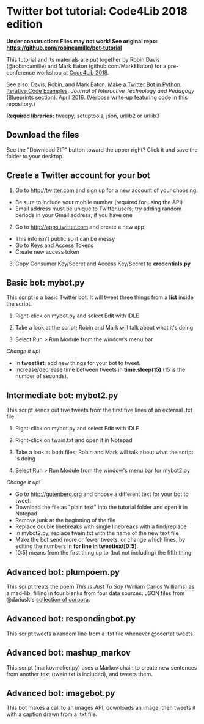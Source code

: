 # Twitter bot tutorial: Code4Lib 2018 edition

**Under construction: Files may not work! See original repo: https://github.com/robincamille/bot-tutorial**

This tutorial and its materials are put together by Robin Davis (@robincamille) and Mark Eaton (github.com/MarkEEaton) for a pre-conference workshop at [Code4Lib 2018](http://2018.code4lib.org/). 

See also: Davis, Robin, and Mark Eaton. [Make a Twitter Bot in Python: Iterative Code Examples](http://jitp.commons.gc.cuny.edu/make-a-twitter-bot-in-python-iterative-code-examples/). *Journal of Interactive Technology and Pedagogy* (Blueprints section).  April 2016. (Verbose write-up featuring code in this repository.)

**Required libraries:** tweepy, setuptools, json, urllib2 or urllib3

## Download the files

See the "Download ZIP" button toward the upper right? Click it and save the folder to your desktop. 

## Create a Twitter account for your bot

1. Go to http://twitter.com and sign up for a new account of your choosing.
 - Be sure to include your mobile number (required for using the API) 
 - Email address must be unique to Twitter users; try adding random periods in your Gmail address, if you have one

2. Go to http://apps.twitter.com and create a new app
 - This info isn't public so it can be messy 
 - Go to Keys and Access Tokens
 - Create new access token

3. Copy Consumer Key/Secret and Access Key/Secret to **credentials.py**

## Basic bot: mybot.py

This script is a basic Twitter bot. It will tweet three things from a **list** inside the script.

1. Right-click on mybot.py and select Edit with IDLE

2. Take a look at the script; Robin and Mark will talk about what it's doing

3. Select Run > Run Module from the window's menu bar

*Change it up!*
- In **tweetlist**, add new things for your bot to tweet. 
- Increase/decrease time between tweets in **time.sleep(15)** (15 is the number of seconds). 

## Intermediate bot: mybot2.py

This script sends out five tweets from the first five lines of an external .txt file.

1. Right-click on mybot.py and select Edit with IDLE

2. Right-click on twain.txt and open it in Notepad

3. Take a look at both files; Robin and Mark will talk about what the script is doing

4. Select Run > Run Module from the window's menu bar for mybot2.py

*Change it up!*
- Go to http://gutenberg.org and choose a different text for your bot to tweet. 
 - Download the file as "plain text" into the tutorial folder and open it in Notepad
 - Remove junk at the beginning of the file
 - Replace double linebreaks with single linebreaks with a find/replace
 - In mybot2.py, replace twain.txt with the name of the new text file 
- Make the bot send more or fewer tweets, or change which lines, by editing the numbers in **for line in tweettext[0:5]**. 
 - [0:5] means from the first thing up to (but not including) the fifth thing
 
## Advanced bot: plumpoem.py

This script treats the poem *This Is Just To Say* (William Carlos Williams) as a mad-lib, filling in four blanks from four data sources: JSON files from @dariusk's [collection of corpora](https://github.com/dariusk/corpora). 

## Advanced bot: respondingbot.py

This script tweets a random line from a .txt file whenever @ocertat tweets.


## Advanced bot: mashup_markov

This script (markovmaker.py) uses a Markov chain to create new sentences from another text (twain.txt is included), and tweets them.


## Advanced bot: imagebot.py

This bot makes a call to an images API, downloads an image, then tweets it with a caption drawn from a .txt file.

